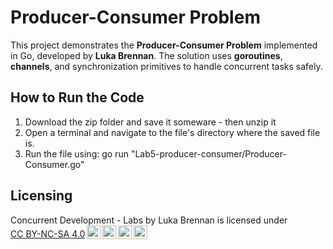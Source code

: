 # Producer-Consumer Problem

This project demonstrates the **Producer-Consumer Problem** implemented in Go, developed by **Luka Brennan**. The solution uses **goroutines**, **channels**, and synchronization primitives to handle concurrent tasks safely.

## How to Run the Code

1. Download the zip folder and save it someware - then unzip it
2. Open a terminal and navigate to the file's directory where the saved file is.
3. Run the file using:
   go run "Lab5-producer-consumer/Producer-Consumer.go"

## Licensing
<p xmlns:cc="http://creativecommons.org/ns#" xmlns:dct="http://purl.org/dc/terms/"><span property="dct:title">Concurrent Development - Labs</span> by <span property="cc:attributionName">Luka Brennan</span> is licensed under <a href="https://creativecommons.org/licenses/by-nc-sa/4.0/?ref=chooser-v1" target="_blank" rel="license noopener noreferrer" style="display:inline-block;">CC BY-NC-SA 4.0<img style="height:22px!important;margin-left:3px;vertical-align:text-bottom;" src="https://mirrors.creativecommons.org/presskit/icons/cc.svg?ref=chooser-v1" alt=""><img style="height:22px!important;margin-left:3px;vertical-align:text-bottom;" src="https://mirrors.creativecommons.org/presskit/icons/by.svg?ref=chooser-v1" alt=""><img style="height:22px!important;margin-left:3px;vertical-align:text-bottom;" src="https://mirrors.creativecommons.org/presskit/icons/nc.svg?ref=chooser-v1" alt=""><img style="height:22px!important;margin-left:3px;vertical-align:text-bottom;" src="https://mirrors.creativecommons.org/presskit/icons/sa.svg?ref=chooser-v1" alt=""></a></p>
